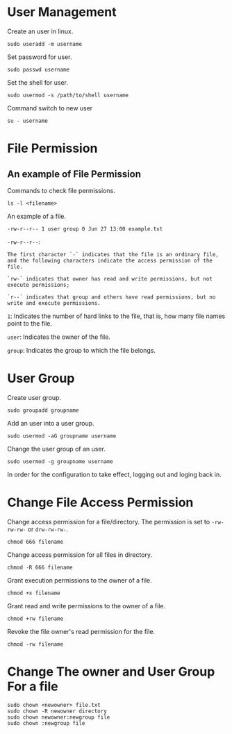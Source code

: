 # User Management

Create an user in linux.
```
sudo useradd -m username
``` 

Set password for user.
```
sudo passwd username
```

Set the shell for user.
```
sudo usermod -s /path/to/shell username
```

Command switch to new user
```
su - username
```

# File Permission

## An example of File Permission

Commands to check file permissions.
```
ls -l <filename>
```

An example of a file.
```
-rw-r--r-- 1 user group 0 Jun 27 13:00 example.txt
```

`-rw-r--r--`: 
    
    The first character `-` indicates that the file is an ordinary file, and the following characters indicate the access permission of the file.

    `rw-` indicates that owner has read and write permissions, but not execute permissions; 

    `r--` indicates that group and others have read permissions, but no write and execute permissions.

`1`: Indicates the number of hard links to the file, that is, how many file names point to the file.

`user`: Indicates the owner of the file.

`group`: Indicates the group to which the file belongs.


# User Group

Create user group.
```
sudo groupadd groupname
```

Add an user into a user group.
```
sudo usermod -aG groupname username
```

Change the user group of an user.
```
sudo usermod -g groupname username
```

In order for the configuration to take effect, logging out and loging back in.


# Change File Access Permission

Change access permission for a file/directory. The permission is set to `-rw-rw-rw-` or `drw-rw-rw-`.
```
chmod 666 filename
```

Change access permission for all files in directory.
```
chmod -R 666 filename
```

Grant execution permissions to the owner of a file.
```
chmod +x filename
```

Grant read and write permissions to the owner of a file.
```
chmod +rw filename
```

Revoke the file owner's read permission for the file.
```
chmod -rw filename
```

# Change The owner and User Group For a file

```
sudo chown <newowner> file.txt
sudo chown -R newowner directory
sudo chown newowner:newgroup file
sudo chown :newgroup file
```